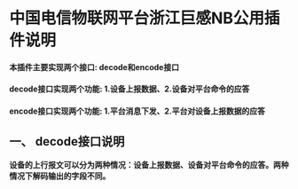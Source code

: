 # 中国电信物联网平台浙江巨感NB公用插件说明
 #### **本插件主要实现两个接口:** decode和encode接口
 #### **decode接口实现两个功能:** 1.设备上报数据、2.设备对平台命令的应答
 #### **encode接口实现两个功能:** 1.平台消息下发、2.平台对设备上报数据的应答
## 一、 decode接口说明
**设备的上行报文可以分为两种情况：设备上报数据、设备对平台命令的应答。两种情况下解码输出的字段不同。**